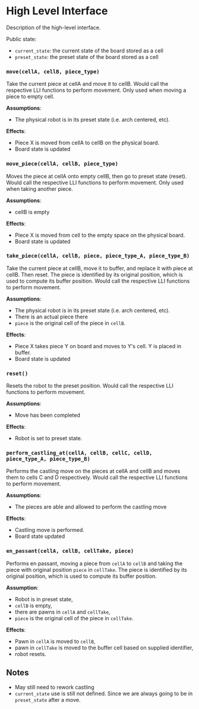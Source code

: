 # High Level Interface
Description of the high-level interface.

Public state:

- `current_state`: the current state of the board stored as a cell
- `preset_state`: the preset state of the board stored as a cell

### `move(cellA, cellB, piece_type)`
Take the current piece at cellA and move it to cellB.
Would call the respective LLI functions to perform movement. Only used when moving a piece to empty cell.

**Assumptions**:

- The physical robot is in its preset state (i.e. arch centered, etc).

**Effects**:

- Piece X is moved from cellA to cellB on the physical board.
- Board state is updated

### `move_piece(cellA, cellB, piece_type)`
Moves the piece at cellA onto empty cellB, then go to preset state (reset).
Would call the respective LLI functions to perform movement. Only used when taking another piece.

**Assumptions**:

- cellB is empty

**Effects**:

- Piece X is moved from cell to the empty space on the physical board.
- Board state is updated

### `take_piece(cellA, cellB, piece, piece_type_A, piece_type_B)`
Take the current piece at cellB, move it to buffer, and replace it with piece at cellB. Then reset.
The piece is identified by its original position, which is used to compute its buffer position.
Would call the respective LLI functions to perform movement.

**Assumptions**:

- The physical robot is in its preset state (i.e. arch centered, etc).
- There is an actual piece there
- `piece` is the original cell of the piece in `cellB`.

**Effects**:

- Piece X takes piece Y on board and moves to Y's cell. Y is placed in buffer.
- Board state is updated

### `reset()`
Resets the robot to the preset  position.
Would call the respective LLI functions to perform movement.

**Assumptions**:

- Move has been completed

**Effects**:

- Robot is set to preset state.

### `perform_castling_at(cellA, cellB, cellC, cellD, piece_type_A, piece_type_B)`
Performs the castling move on the pieces at cellA and cellB and moves them to cells C and D respectively.
Would call the respective LLI functions to perform movement.

**Assumptions**:

- The pieces are able and allowed to perform the castling move

**Effects**:

- Castling move is performed.
- Board state updated

### `en_passant(cellA, cellB, cellTake, piece)`
Performs en passant, moving a piece from `cellA` to `cellB` and taking the piece with original position `piece` in `cellTake`.
The piece is identified by its original position, which is used to compute its buffer position.

**Assumption**:

- Robot is in preset state,
- `cellB` is empty,
- there are pawns in `cellA` and `cellTake`,
- `piece` is the original cell of the piece in `cellTake`.

**Effects**:

- Pawn in `cellA` is moved to `cellB`,
- pawn in `cellTake` is moved to the buffer cell based on supplied identifier,
- robot resets.


## Notes
- May still need to rework castling 
- `current_state` use is still not defined. Since we are always going to be in `preset_state` after a move.
